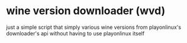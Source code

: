 # wine version downloader (wvd)

just a simple script that simply various wine versions from playonlinux's downloader's api without having to use playonlinux itself
